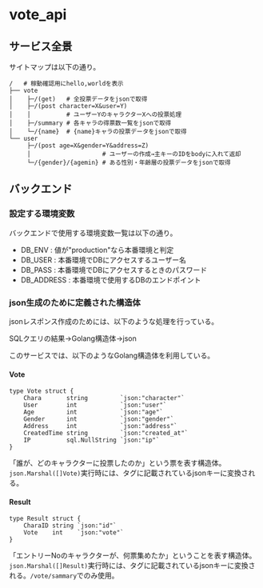 # vote_api

## サービス全景
サイトマップは以下の通り。

```
/   # 稼動確認用にhello,worldを表示
├── vote
│    ├─/(get)   # 全投票データをjsonで取得
│    ├─/(post character=X&user=Y) 
│    │          # ユーザーYのキャラクターXへの投票処理
│    ├─/summary # 各キャラの得票数一覧をjsonで取得
│    └─/{name}  # {name}キャラの投票データをjsonで取得
└── user
     ├─/(post age=X&gender=Y&address=Z)
     │                    # ユーザーの作成→主キーのIDをbodyに入れて返却
     └─/{gender}/{agemin} # ある性別・年齢層の投票データをjsonで取得
```

## バックエンド
### 設定する環境変数
バックエンドで使用する環境変数一覧は以下の通り。

- DB_ENV : 値が"production"なら本番環境と判定
- DB_USER : 本番環境でDBにアクセスするユーザー名
- DB_PASS : 本番環境でDBにアクセスするときのパスワード
- DB_ADDRESS : 本番環境で使用するDBのエンドポイント

### json生成のために定義された構造体
jsonレスポンス作成のためには、以下のような処理を行っている。

SQLクエリの結果→Golang構造体→json

このサービスでは、以下のようなGolang構造体を利用している。

#### Vote
```golang
type Vote struct {
	Chara       string         `json:"character"`
	User        int            `json:"user"`
	Age         int            `json:"age"`
	Gender      int            `json:"gender"`
	Address     int            `json:"address"`
	CreatedTime string         `json:"created_at"`
	IP          sql.NullString `json:"ip"`
}
```
「誰が、どのキャラクターに投票したのか」という票を表す構造体。`json.Marshal([]Vote)`実行時には、タグに記載されているjsonキーに変換される。

#### Result
```golang
type Result struct {
	CharaID string `json:"id"`
	Vote    int    `json:"vote"`
}
```
「エントリーNoのキャラクターが、何票集めたか」ということを表す構造体。`json.Marshal([]Result)`実行時には、タグに記載されているjsonキーに変換される。`/vote/sammary`でのみ使用。